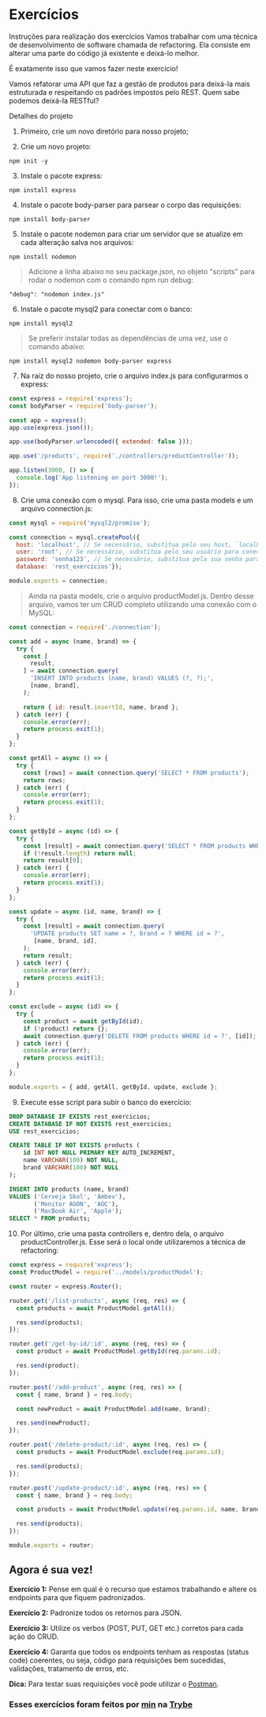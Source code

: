 # Exercícios

Instruções para realização dos exercícios
Vamos trabalhar com uma técnica de desenvolvimento de software chamada de refactoring. Ela consiste em alterar uma parte do código já existente e deixá-lo melhor.

É exatamente isso que vamos fazer neste exercício!

Vamos refatorar uma API que faz a gestão de produtos para deixá-la mais estruturada e respeitando os padrões impostos pelo REST. Quem sabe podemos deixá-la RESTful?

Detalhes do projeto

1. Primeiro, crie um novo diretório para nosso projeto;

2. Crie um novo projeto:
```
npm init -y
```

3. Instale o pacote express:
```
npm install express
```

4. Instale o pacote body-parser para parsear o corpo das requisições:
```
npm install body-parser
```

5. Instale o pacote nodemon para criar um servidor que se atualize em cada alteração salva nos arquivos:
```
npm install nodemon
```
> Adicione a linha abaixo no seu package.json, no objeto "scripts" para rodar o nodemon com o comando npm run debug:
```
"debug": "nodemon index.js"
```

6. Instale o pacote mysql2 para conectar com o banco:
```
npm install mysql2
```
> Se preferir instalar todas as dependências de uma vez, use o comando abaixo:
```
npm install mysql2 nodemon body-parser express
```

7. Na raiz do nosso projeto, crie o arquivo index.js para configurarmos o express:
```javascript
const express = require('express');
const bodyParser = require('body-parser');

const app = express();
app.use(express.json());

app.use(bodyParser.urlencoded({ extended: false }));

app.use('/products', require('./controllers/productController'));

app.listen(3000, () => {
  console.log('App listening on port 3000!');
});
```

8. Crie uma conexão com o mysql. Para isso, crie uma pasta models e um arquivo connection.js:
```javascript
const mysql = require('mysql2/promise');

const connection = mysql.createPool({
  host: 'localhost', // Se necessário, substitua pelo seu host, `localhost` é o comum
  user: 'root', // Se necessário, substitua pelo seu usuário para conectar ao banco na sua máquina
  password: 'senha123', // Se necessário, substitua pela sua senha para conectar ao banco na sua máquina
  database: 'rest_exercicios'});

module.exports = connection;
```
> Ainda na pasta models, crie o arquivo productModel.js. Dentro desse arquivo, vamos ter um CRUD completo utilizando uma conexão com o MySQL:
```javascript
const connection = require('./connection');

const add = async (name, brand) => {
  try {
    const [
      result,
    ] = await connection.query(
      'INSERT INTO products (name, brand) VALUES (?, ?);',
      [name, brand],
    );

    return { id: result.insertId, name, brand };
  } catch (err) {
    console.error(err);
    return process.exit(1);
  }
};

const getAll = async () => {
  try {
    const [rows] = await connection.query('SELECT * FROM products');
    return rows;
  } catch (err) {
    console.error(err);
    return process.exit(1);
  }
};

const getById = async (id) => {
  try {
    const [result] = await connection.query('SELECT * FROM products WHERE id = ?', [id]);
    if (!result.length) return null;
    return result[0];
  } catch (err) {
    console.error(err);
    return process.exit(1);
  }
};

const update = async (id, name, brand) => {
  try {
    const [result] = await connection.query(
      'UPDATE products SET name = ?, brand = ? WHERE id = ?',
       [name, brand, id],
    );
    return result;
  } catch (err) {
    console.error(err);
    return process.exit(1);
  }
};

const exclude = async (id) => {
  try {
    const product = await getById(id);
    if (!product) return {};
    await connection.query('DELETE FROM products WHERE id = ?', [id]);
  } catch (err) {
    console.error(err);
    return process.exit(1);
  }
};

module.exports = { add, getAll, getById, update, exclude };
```

9. Execute esse script para subir o banco do exercício:
```sql
DROP DATABASE IF EXISTS rest_exercicios;
CREATE DATABASE IF NOT EXISTS rest_exercicios;
USE rest_exercicios;

CREATE TABLE IF NOT EXISTS products (
    id INT NOT NULL PRIMARY KEY AUTO_INCREMENT,
    name VARCHAR(100) NOT NULL,
    brand VARCHAR(100) NOT NULL
);

INSERT INTO products (name, brand)
VALUES ('Cerveja Skol', 'Ambev'),
       ('Monitor AGON', 'AOC'),
       ('MacBook Air', 'Apple');
SELECT * FROM products;
```

10. Por último, crie uma pasta controllers e, dentro dela, o arquivo productController.js. Esse será o local onde utilizaremos a técnica de refactoring:
```javascript
const express = require('express');
const ProductModel = require('../models/productModel');

const router = express.Router();

router.get('/list-products', async (req, res) => {
  const products = await ProductModel.getAll();

  res.send(products);
});

router.get('/get-by-id/:id', async (req, res) => {
  const product = await ProductModel.getById(req.params.id);

  res.send(product);
});

router.post('/add-product', async (req, res) => {
  const { name, brand } = req.body;

  const newProduct = await ProductModel.add(name, brand);

  res.send(newProduct);
});

router.post('/delete-product/:id', async (req, res) => {
  const products = await ProductModel.exclude(req.params.id);

  res.send(products);
});

router.post('/update-product/:id', async (req, res) => {
  const { name, brand } = req.body;

  const products = await ProductModel.update(req.params.id, name, brand);

  res.send(products);
});

module.exports = router;
```

## Agora é sua vez!

__Exercício 1:__ Pense em qual é o recurso que estamos trabalhando e altere os endpoints para que fiquem padronizados.

__Exercício 2:__ Padronize todos os retornos para JSON.

__Exercício 3:__ Utilize os verbos (POST, PUT, GET etc.) corretos para cada ação do CRUD.

__Exercício 4:__ Garanta que todos os endpoints tenham as respostas (status code) coerentes, ou seja, código para requisições bem sucedidas, validações, tratamento de erros, etc.

__Dica:__ Para testar suas requisições você pode utilizar o [Postman](https://www.postman.com/).

### Esses exercícios foram feitos por [min](https://www.linkedin.com/in/jonathan-r-andrade/) na [Trybe](https://www.betrybe.com/)
